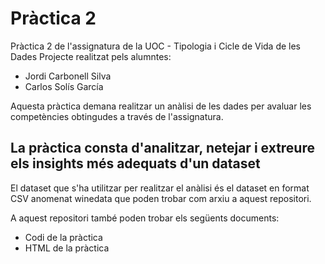 # Pràctica 2
Pràctica 2 de l'assignatura de la UOC - Tipologia i Cicle de Vida de les Dades
Projecte realitzat pels alumntes:
* Jordi Carbonell Silva
* Carlos Solís García

Aquesta pràctica demana realitzar un anàlisi de les dades per avaluar les competències obtingudes a través de l'assignatura.

## La pràctica consta d'analitzar, netejar i extreure els insights més adequats d'un dataset

El dataset que s'ha utilitzar per realitzar el anàlisi és el dataset en format CSV anomenat winedata que poden trobar com arxiu a aquest repositori.

A aquest repositori també poden trobar els següents documents:
* Codi de la pràctica
* HTML de la pràctica

